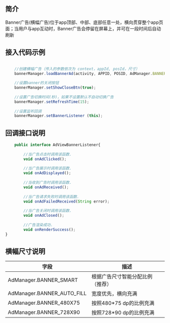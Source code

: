 
## 简介
Banner广告(横幅广告)位于app顶部、中部、底部任意一处，横向贯穿整个app页面；当用户与app互动时，Banner广告会停留在屏幕上，并可在一段时间后自动刷新

## 接入代码示例
```javascript

	//创建横幅广告（传入的参数依次为 context，appId, posId，尺寸）
	bannerManager.loadBannerAd(activity, APPID, POSID, AdManager.BANNER_SMART);
  
	//设置banner的关闭按钮
	bannerManager.setShowCloseBtn(true);
  
	//设置广告切换时间(秒)，如果不设置默认不自动切换广告
	bannerManager.setRefreshTime(15);
  
	//设置监听回调
	bannerManager.setBannerListener (this);
```
## 回调接口说明
```javascript
	public interface AdViewBannerListener{
  
		//当广告点击时调用该函数. 
		void onAdClicked();
    
		//当广告展示时调用该函数. 
		void onAdDisplayed();
    
		//当收到广告时调用该函数. 
		void onAdReceived();
    
		//当广告请求失败时调用该函数. 
		void onAdFailedReceived(String error);
		
    	//当广告关闭时调用该函数. 
		void onAdClosed();
    
		//广告渲染成功. 
		void onRenderSuccess();
}

```
## 横幅尺寸说明

  |     字段     |        描述        |
  |-------------|-------------------|
  |AdManager.BANNER_SMART	|根据广告尺寸智能分配比例（推荐）     |
  |AdManager.BANNER_AUTO_FILL	|宽度优先，横向充满               |
  |AdManager.BANNER_480X75	|按照480*75 dp的比例充满          |
  |AdManager.BANNER_728X90	|按照728*90 dp的比例充满     |


